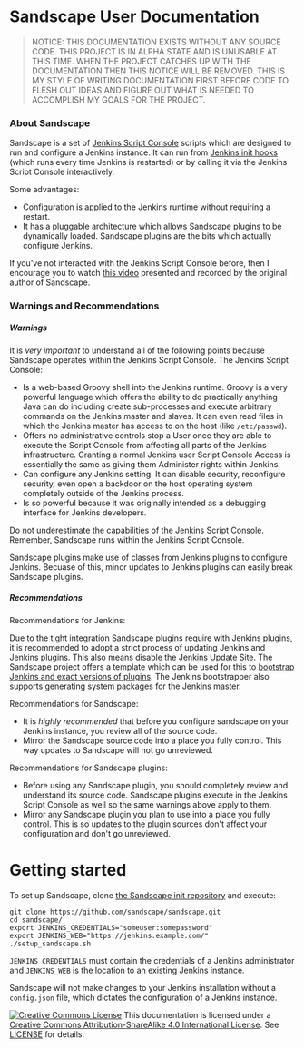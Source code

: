 # Sandscape User Documentation

> NOTICE: THIS DOCUMENTATION EXISTS WITHOUT ANY SOURCE CODE.  THIS PROJECT IS IN
> ALPHA STATE AND IS UNUSABLE AT THIS TIME.  WHEN THE PROJECT CATCHES UP WITH
> THE DOCUMENTATION THEN THIS NOTICE WILL BE REMOVED.  THIS IS MY STYLE OF
> WRITING DOCUMENTATION FIRST BEFORE CODE TO FLESH OUT IDEAS AND FIGURE OUT WHAT
> IS NEEDED TO ACCOMPLISH MY GOALS FOR THE PROJECT.

### About Sandscape

Sandscape is a set of [Jenkins Script Console][jenkins-sc] scripts which are
designed to run and configure a Jenkins instance.  It can run from [Jenkins init
hooks][jenkins-hook] (which runs every time Jenkins is restarted) or by calling
it via the Jenkins Script Console interactively.

Some advantages:

* Configuration is applied to the Jenkins runtime without requiring a restart.
* It has a pluggable architecture which allows Sandscape plugins to be
  dynamically loaded.  Sandscape plugins are the bits which actually configure
  Jenkins.

If you've not interacted with the Jenkins Script Console before, then I
encourage you to watch [this video][youtube-sc] presented and recorded by the
original author of Sandscape.

### Warnings and Recommendations

##### Warnings

It is _very_ *important* to understand all of the following points because
Sandscape operates within the Jenkins Script Console.  The Jenkins Script
Console:

* Is a web-based Groovy shell into the Jenkins runtime.  Groovy is a very
  powerful language which offers the ability to do practically anything Java can
  do including create sub-processes and execute arbitrary commands on the
  Jenkins master and slaves.  It can even read files in which the Jenkins master
  has access to on the host (like `/etc/passwd`).
* Offers no administrative controls stop a User once they are able to execute
  the Script Console from affecting all parts of the Jenkins infrastructure.
  Granting a normal Jenkins user Script Console Access is essentially the same
  as giving them Administer rights within Jenkins.
* Can configure any Jenkins setting. It can disable security, reconfigure
  security, even open a backdoor on the host operating system completely outside
  of the Jenkins process.
* Is so powerful because it was originally intended as a debugging interface for
  Jenkins developers.

Do not underestimate the capabilities of the Jenkins Script Console.  Remember,
Sandscape runs within the Jenkins Script Console.

Sandscape plugins make use of classes from Jenkins plugins to configure Jenkins.
Becuase of this, minor updates to Jenkins plugins can easily break Sandscape
plugins.

##### Recommendations

Recommendations for Jenkins:

Due to the tight integration Sandscape plugins require with Jenkins plugins, it
is recommended to adopt a strict process of updating Jenkins and Jenkins
plugins.  This also means disable the [Jenkins Update Site][sc-disable-jus].
The Sandscape project offers a template which can be used for this to [bootstrap
Jenkins and exact versions of plugins][ss-jenkins-bootstrap].  The Jenkins
bootstrapper also supports generating system packages for the Jenkins master.

Recommendations for Sandscape:

* It is _highly recommended_ that before you configure sandscape on your Jenkins
  instance, you review all of the source code.
* Mirror the Sandscape source code into a place you fully control.  This way
  updates to Sandscape will not go unreviewed.

Recommendations for Sandscape plugins:

* Before using any Sandscape plugin, you should completely review and understand
  its source code.  Sandscape plugins execute in the Jenkins Script Console as
  well so the same warnings above apply to them.
* Mirror any Sandscape plugin you plan to use into a place you fully control.
  This is so updates to the plugin sources don't affect your configuration and
  don't go unreviewed.

# Getting started

To set up Sandscape, clone [the Sandscape init repository][ss] and execute:

    git clone https://github.com/sandscape/sandscape.git
    cd sandscape/
    export JENKINS_CREDENTIALS="someuser:somepassword"
    export JENKINS_WEB="https://jenkins.example.com/"
    ./setup_sandscape.sh

`JENKINS_CREDENTIALS` must contain the credentials of a Jenkins administrator
and `JENKINS_WEB` is the location to an existing Jenkins instance.

Sandscape will not make changes to your Jenkins installation without a
`config.json` file, which dictates the configuration of a Jenkins instance.


[![Creative Commons License][cc-img]][cc-by-sa] This documentation is licensed
under a [Creative Commons Attribution-ShareAlike 4.0 International
License][cc-by-sa].  See [LICENSE](LICENSE) for details.

[cc-by-sa]: http://creativecommons.org/licenses/by-sa/4.0/
[cc-img]: https://i.creativecommons.org/l/by-sa/4.0/80x15.png
[jenkins-hook]: https://wiki.jenkins-ci.org/display/JENKINS/Groovy+Hook+Script
[jenkins-sc]: https://wiki.jenkins-ci.org/display/JENKINS/Jenkins+Script+Console
[sc-disable-jus]: https://github.com/samrocketman/jenkins-script-console-scripts/blob/master/disable-all-update-sites.groovy
[ss-jenkins-bootstrap]: https://github.com/sandscape/jenkins-bootstrap
[ss]: https://github.com/sandscape/sandscape
[youtube-sc]: https://www.youtube.com/watch?v=T1x2kCGRY1w
